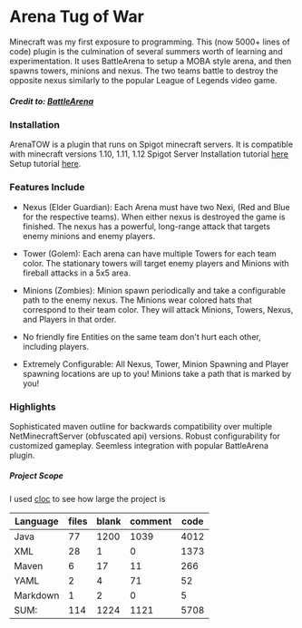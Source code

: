 # Arena Tug of War
Minecraft was my first exposure to programming. This (now 5000+ lines of code) plugin is the culmination of several summers worth of learning and experimentation. It uses BattleArena to setup a MOBA style arena, and then spawns towers, minions and nexus. The two teams battle to destroy the opposite nexus similarly to the popular League of Legends video game.
##### Credit to: [BattleArena](https://github.com/BattlePlugins/BattleArena)

### Installation
ArenaTOW is a plugin that runs on Spigot minecraft servers. It is compatible with minecraft versions 1.10, 1.11, 1.12
Spigot Server Installation tutorial [here](https://www.spigotmc.org/wiki/spigot-installation/)
Setup tutorial [here](https://www.youtube.com/watch?v=dDaS4_0cbno&t=49s).

### Features Include
- Nexus (Elder Guardian):
Each Arena must have two Nexi, (Red and Blue for the respective teams). When either nexus is destroyed the game is finished. The nexus has a powerful, long-range attack that targets enemy minions and enemy players.

- Tower (Golem):
Each arena can have multiple Towers for each team color. The stationary towers will target enemy players and Minions with fireball attacks in a 5x5 area.

- Minions (Zombies):
Minion spawn periodically and take a configurable path to the enemy nexus. The Minions wear colored hats that correspond to their team color. They will attack Minions, Towers, Nexus, and Players in that order.

- No friendly fire
Entities on the same team don't hurt each other, including players.

- Extremely Configurable:
All Nexus, Tower, Minion Spawning and Player spawning locations are up to you! Minions take a path that is marked by you!

### Highlights
Sophisticated maven outline for backwards compatibility over multiple NetMinecraftServer (obfuscated api) versions.
Robust configurability for customized gameplay.
Seemless integration with popular BattleArena plugin.

##### Project Scope

I used [cloc](https://github.com/AlDanial/cloc#quick-start-) to see how large the project is

| Language          |           files      |    blank    |    comment     |      code |
| ----------------- | ------------------- | ------------ | ------------- | ---------- |
| Java               |             77     |      1200      |     1039     |      4012 |
| XML                |             28        |      1       |       0     |      1373 |
| Maven                |            6      |       17        |     11     |       266 |
| YAML                |             2       |       4         |    71     |        52 |
| Markdown           |              1      |        2      |        0     |         5 |
| SUM:             |              114     |      1224    |       1121       |    5708 |
